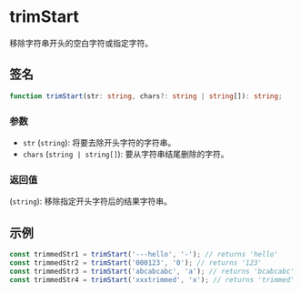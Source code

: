 # trimStart

移除字符串开头的空白字符或指定字符。

## 签名

```typescript
function trimStart(str: string, chars?: string | string[]): string;
```

### 参数

- `str` (`string`): 将要去除开头字符的字符串。
- `chars` (`string | string[]`): 要从字符串结尾删除的字符。

### 返回值

(`string`): 移除指定开头字符后的结果字符串。

## 示例

```typescript
const trimmedStr1 = trimStart('---hello', '-'); // returns 'hello'
const trimmedStr2 = trimStart('000123', '0'); // returns '123'
const trimmedStr3 = trimStart('abcabcabc', 'a'); // returns 'bcabcabc'
const trimmedStr4 = trimStart('xxxtrimmed', 'x'); // returns 'trimmed'
```

